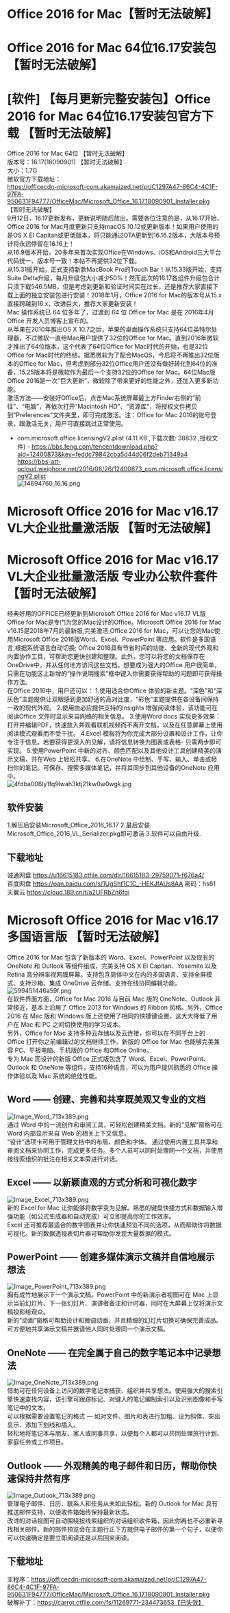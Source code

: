 # Office 2016 for Mac【暂时无法破解】 #  
# Office 2016 for Mac 64位16.17安装包【暂时无法破解】 #  
# [软件] 【每月更新完整安装包】Office 2016 for Mac 64位16.17安装包官方下载 【暂时无法破解】 #  
Office 2016 for Mac 64位 【暂时无法破解】  
版本号：16.17(18090901)  【暂时无法破解】  
大小：1.7G  
微软官方下载地址：  
https://officecdn-microsoft-com.akamaized.net/pr/C1297A47-86C4-4C1F-97FA-950631F94777/OfficeMac/Microsoft_Office_16.17.18090901_Installer.pkg  【暂时无法破解】  
9月12日，16.17更新发布，更新说明随后放出。需要各位注意的是，从16.17开始，Office 2016 for Mac月度更新只支持macOS 10.12或更新版本！如果用户使用的是OS X EI Capitan或更低版本，将只能通过OTA更新到16.16.2版本，大版本号预计将永远停留在16.16上！  
从16.9版本开始，20多年来首次实现Office在Windows、iOS和Android三大平台代码统一、版本号一致！本帖不再提供32位下载。  
从15.31版开始，正式支持新款MacBook Pro的Touch Bar！从15.33版开始，支持Suite Delta升级，每月升级包大小减少50%！然而此次的16.17各组件升级包合计只须下载546.5MB，但是考虑到更新和验证时间实在过长，还是推荐大家直接下载上面的独立安装包进行安装！2018年1月，Office 2016 for Mac的版本号从15.x直接跨越到16.x，改进巨大，推荐大家更新安装！  
Mac 操作系统已 64 位多年了，过渡到 64 位 Office for Mac 是在 2016年4月 Office 开发人员博客上宣布的。  
从苹果在2010年推出OS X 10.7之后，苹果的桌面操作系统只支持64位英特尔处理器，不过微软一直给Mac用户提供了32位的Office for Mac。直到2016年微软才推出了64位版本，这个代表了64位Office for Mac时代的开始，也是32位Office for Mac时代的终结。据悉微软为了配合MacOS，今后将不再推出32位版本的Office for Mac，但考虑到部分32位Office用户还没有做好转化到64位的准备，15.25版本将是微软作为最后一个支持32位的Office for Mac。64位Mac版Office 2016是一次“巨大更新”，微软除了带来更好的性能之外，还加入更多新功能。  
激活方法——安装好Office后，点击Mac系统屏幕最上方Finder右侧的“前往”、“电脑”，再依次打开“Macintosh HD”、“资源库”，将授权文件拷贝到“Preferences"文件夹里，即可完成激活。注：Office for Mac 2016的账号登录，跟激活无关，用户可直接跳过正常使用。  
- com.microsoft.office.licensingV2.plist (4.11 KB ,下载次数: 38832 ,授权文件)  - 
https://bbs.feng.com/tencentdownload.php?aid=12400873&key=feddc79842cba5d44d06f2deb71349a4  
https://bbs-att-qcloud.weiphone.net/2016/08/26/12400873_com.microsoft.office.licensingV2.plist  
![14694760_16.16.png](https://whitecell.io/upload/attach/201809/151_PJY2EF46G9JAEJ9.png "14694760_16.16.png")  
# Microsoft Office 2016 for Mac v16.17 VL大企业批量激活版 【暂时无法破解】 #  
# Microsoft Office 2016 for Mac v16.17 VL大企业批量激活版 专业办公软件套件【暂时无法破解】 #  
经典好用的OFFICE已经更新到Microsoft Office 2016 for Mac v16.17 VL版  
Office for Mac是专门为您的Mac设计的Office。Microsoft Office 2016 for Mac v16.15是2018年7月的最新版,完美激活,Office 2016 for Mac，可以让您的Mac使用Microsoft Office 2016版Word、Excel、PowerPoint 等应用。软件是多国语言,根据系统语言自动切换;
Office 2016具有节省时间的功能、全新的现代外观和内置协作工具，可帮助您更快创建和整理。此外，您可以将您的文档保存在OneDrive中，并从任何地方访问这些文档。想要成为强大的Office 用户很简单，只需在功能区上新增的“操作说明搜索”框中键入你需要获得帮助的问题即可获得操作方法。  
在Office 2016中，用户还可以：
1.使用适合你Office 体验的新主题。“深色”和“深灰色”主题提供让双眼感到更加舒适的高对比度，“彩色”主题提供在各设备间保持一致的现代外观。
2.使用由必应提供支持的Insights 增强阅读体验，该功能可在阅读Office 文件时显示来自网络的相关信息。
3.使用Word docs 实现更多效果：打开并编辑PDF，快速放入并观看联机视频而不离开文档，以及在任意屏幕上使用阅读模式观看而不受干扰。
4.Excel 模板将为你完成大部分设置和设计工作，让你专注于信息。若要获得更深入的见解，请将信息转换为图表或表格- 只需两步即可实现。
5.使用PowerPoint 中新的对齐、颜色匹配以及其他设计工具创建精美的演示文稿，并在Web 上轻松共享。
6.在OneNote 中绘制、手写、输入、单击或轻扫你的笔记。可保存、搜索多媒体笔记，并将其同步到其他设备的OneNote 应用中。  
![4fdba006ly1fq9lwah3ktj21kw0w0wgk.jpg](https://whitecell.io/upload/attach/201809/151_52FNJCJDNKC67DY.jpg "4fdba006ly1fq9lwah3ktj21kw0w0wgk.jpg")  
## 软件安装 ##  
1.解压后安装Microsoft_Office_2016_16.17
2.最后安装Microsoft_Office_2016_VL_Serializer.pkg即可激活
3.软件可以自由升级.  
## 下载地址 ##  
诚通网盘 https://u16615183.ctfile.com/dir/16615183-29759071-f676a4/  
百度网盘 https://pan.baidu.com/s/1UgShf1C1C_-HEKJfAUs8AA 密码：hs81  
天翼云 https://cloud.189.cn/t/a2UFRbZn6fqi  
# Microsoft Office 2016 for Mac v16.17 多国语言版 【暂时无法破解】 #  
Office 2016 for Mac 包含了新版本的 Word、Excel、PowerPoint 以及现有的 OneNote 和 Outlook 等组件组成，完美支持 OS X El Capitan、Yosemite 以及 Retina 高分辨率视网膜屏幕。支持包含简体中文在内的多国语言、支持全屏模式、支持沙箱、集成 OneDrive 云存储、支持在线协同编辑功能。  
![599451446a59f.png](https://whitecell.io/upload/attach/201809/151_A54TNU4VHVZMB74.png "599451446a59f.png")  
在软件界面方面，Office for Mac 2016 与目前 Mac 版的 OneNote、Outlook 非常接近，基本上沿用了 Office 2013 for Windows 的 Ribbon 风格。另外，Office 2016 在 Mac 版和 Windows 版上还使用了相同的快捷键设置，这大大降低了用户在 Mac 和 PC 之间切换使用的学习成本。  
另外，Office for Mac 支持多种云存储以及云连接，你可以在不同平台上的 Office 打开你之前编辑过的文档继续工作。新版的 Office for Mac 也能够完美兼容 PC、平板电脑、手机版的 Office 和Office Online。  
专为 Mac 而设计的新版 Office 正式版包含了 Word、Excel、PowerPoint、Outlook 和 OneNote 等组件，支持16种语言，可以为用户提供熟悉的 Office 操作体验以及 Mac 系统的绝佳性能。  
## Word —— 创建、完善和共享既美观又专业的文档 ##  
![Image_Word_713x389.png](https://whitecell.io/upload/attach/201809/151_856QY2UX99P9SKX.png "Image_Word_713x389.png")  
通过 Word 中的一流创作和审阅工具，可轻松创建精美文档。新的“见解”窗格可在 Word 内部显示来自 Web 的相关上下文信息。  
“设计”选项卡可用于管理文档中的布局、颜色和字体。
通过使用内置工具共享和审阅文档来协同工作，完成更多任务。多个人员可以同时处理同一个文档，并使用按线索组织的批注在相关文本旁进行对话。  
## Excel —— 以新颖直观的方式分析和可视化数字 ##  
![Image_Excel_713x389.png](https://whitecell.io/upload/attach/201809/151_ZM5AQPDKXN7ZUHD.png "Image_Excel_713x389.png")  
新的 Excel for Mac 让你能够将数字变为见解。熟悉的键盘快捷方式和数据输入增强功能（如公式生成器和自动完成）可立即提高你的工作效率。  
Excel 还可推荐最适合的数字图表并让你快速预览不同的选项，从而帮助你将数据可视化。新的数据透视表切片器可帮助你发现大量数据的模式。  
## PowerPoint —— 创建多媒体演示文稿并自信地展示想法 ##  
![Image_PowerPoint_713x389.png](https://whitecell.io/upload/attach/201809/151_NYW99YVRZR86GHR.png "Image_PowerPoint_713x389.png")  
胸有成竹地展示下一个演示文稿。PowerPoint 中的新演示者视图可在 Mac 上显示当前幻灯片、下一张幻灯片、演讲者备注和计时器，同时在大屏幕上仅将演示文稿投影给观众。  
新的“动画”窗格可帮助设计和微调动画，并且精细的幻灯片切换可确保完善成品。  
可方便地共享演示文稿并邀请他人同时处理同一个演示文稿。  
## OneNote —— 在完全属于自己的数字笔记本中记录想法 ##  
![Image_OneNote_713x389.png](https://whitecell.io/upload/attach/201809/151_GKXNJH9CV479TVH.png "Image_OneNote_713x389.png")  
借助可在任何设备上访问的数字笔记本捕获、组织并共享想法。使用强大的搜索引擎快速查找内容，该引擎可跟踪标记、对键入的笔记编制索引以及识别图像和手写笔记中的文本。  
可以根据需要设置笔记的格式 — 如对文件、图片和表进行加粗、设为斜体、突出显示、添加下划线和插入。  
轻松地将笔记本与朋友、家人或同事共享，以便每个人都可以共同处理旅行计划、家庭任务或工作项目。  
## Outlook —— 外观精美的电子邮件和日历，帮助你快速保持井然有序 ##  
![Image_Outlook_713x389.png](https://whitecell.io/upload/attach/201809/151_WCQUNDSGRGS9JY3.png "Image_Outlook_713x389.png")  
管理电子邮件、日历、联系人和任务从未如此轻松。新的 Outlook for Mac 具有推送邮件支持，以便收件箱始终保持最新状态。  
改进的对话视图可自动围绕按线索组织的对话组织收件箱，因此你再也不必重新寻找相关邮件。新的邮件预览会在主题行正下方提供电子邮件的第一个句子，以便你可以快速确定是要立即阅读还是以后回来阅读。  
## 下载地址 ##  
主程序：https://officecdn-microsoft-com.akamaized.net/pr/C1297A47-86C4-4C1F-97FA-950631F94777/OfficeMac/Microsoft_Office_16.17.18090901_Installer.pkg  
破解补丁：https://carrot.ctfile.com/fs/11269771-234473653【已失效】  